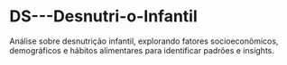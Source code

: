 # DS---Desnutri-o-Infantil
Análise sobre desnutrição infantil, explorando fatores socioeconômicos, demográficos e hábitos alimentares para identificar padrões e insights.
